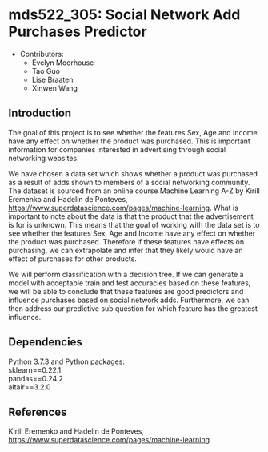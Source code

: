 # mds522_305: Social Network Add Purchases Predictor
* Contributors: 
  - Evelyn Moorhouse
  - Tao Guo
  - Lise Braaten 
  - Xinwen Wang
  
## Introduction

The goal of this project is to see whether the features Sex, Age and Income have any effect on whether the product was purchased. This is important information for companies interested in advertising through social networking websites. 

We have chosen a data set which shows whether a product was purchased as a result of adds shown to members of a social networking community. The dataset is sourced from an online course Machine Learning A-Z by Kirill Eremenko and Hadelin de Ponteves, https://www.superdatascience.com/pages/machine-learning. What is important to note about the data is that the product that the advertisement is for is unknown. This means that the goal of working with the data set is to see whether the features Sex, Age and Income have any effect on whether the product was purchased. Therefore if these features have effects on purchasing, we can extrapolate and infer that they likely would have an effect of purchases for other products.

We will perform classification with a decision tree. If we can generate a model with acceptable train and test accuracies based on these features, we will be able to conclude that these features are good predictors and influence purchases based on social network adds. Furthermore, we can then address our predictive sub question for which feature has the greatest influence.

## Dependencies

Python 3.7.3 and Python packages: </br>
        sklearn==0.22.1 </br>
        pandas==0.24.2 </br>
        altair==3.2.0 </br>
        
## References

Kirill Eremenko and Hadelin de Ponteves, https://www.superdatascience.com/pages/machine-learning
